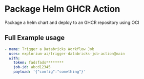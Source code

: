 # Package Helm GHCR Action

Package a helm chart and deploy to an GHCR repository using OCI
## Full Example usage

```yaml
- name: Trigger a Databricks Workflow Job
  uses: explorium-ai/trigger-databricks-job-action@main
  with:
    token: fadsfads********
    job-id: abcd12345
    payload: '{"config":"something"}'
```